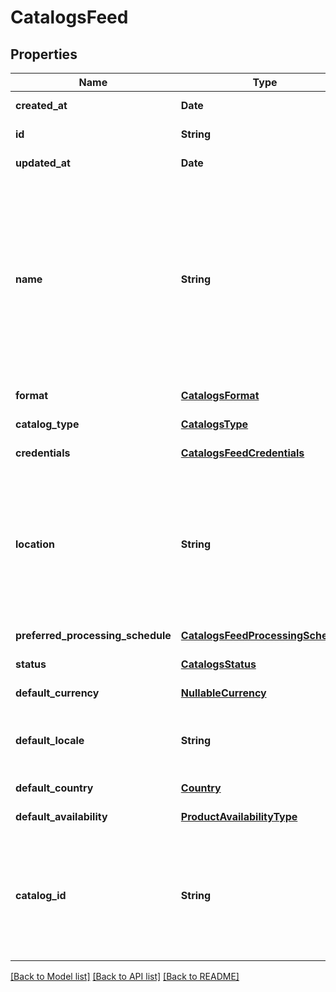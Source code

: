 # CatalogsFeed
## Properties

| Name | Type | Description | Notes |
|------------ | ------------- | ------------- | -------------|
| **created\_at** | **Date** |  | [default to null] |
| **id** | **String** |  | [default to null] |
| **updated\_at** | **Date** |  | [default to null] |
| **name** | **String** | A human-friendly name associated to a given feed. This value is currently nullable due to historical reasons. It is expected to become non-nullable in the future. | [default to null] |
| **format** | [**CatalogsFormat**](CatalogsFormat.md) |  | [default to null] |
| **catalog\_type** | [**CatalogsType**](CatalogsType.md) |  | [default to null] |
| **credentials** | [**CatalogsFeedCredentials**](CatalogsFeedCredentials.md) |  | [default to null] |
| **location** | **String** | The URL where a feed is available for download. This URL is what Pinterest will use to download a feed for processing. | [default to null] |
| **preferred\_processing\_schedule** | [**CatalogsFeedProcessingSchedule**](CatalogsFeedProcessingSchedule.md) |  | [default to null] |
| **status** | [**CatalogsStatus**](CatalogsStatus.md) |  | [default to null] |
| **default\_currency** | [**NullableCurrency**](NullableCurrency.md) |  | [default to null] |
| **default\_locale** | **String** | The locale used within a feed for product descriptions. | [default to null] |
| **default\_country** | [**Country**](Country.md) |  | [default to null] |
| **default\_availability** | [**ProductAvailabilityType**](ProductAvailabilityType.md) |  | [default to null] |
| **catalog\_id** | **String** | Catalog id pertaining to the feed. If not provided, feed will use a default catalog based on type. | [default to null] |

[[Back to Model list]](../README.md#documentation-for-models) [[Back to API list]](../README.md#documentation-for-api-endpoints) [[Back to README]](../README.md)

